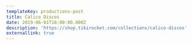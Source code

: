 ```yaml
---
templateKey: productions-post
title: Calico Discos
date: 2019-06-01T16:00:00.000Z
description: 'https://shop.tikirocket.com/collections/calico-discos'
externallink: true
---
```


